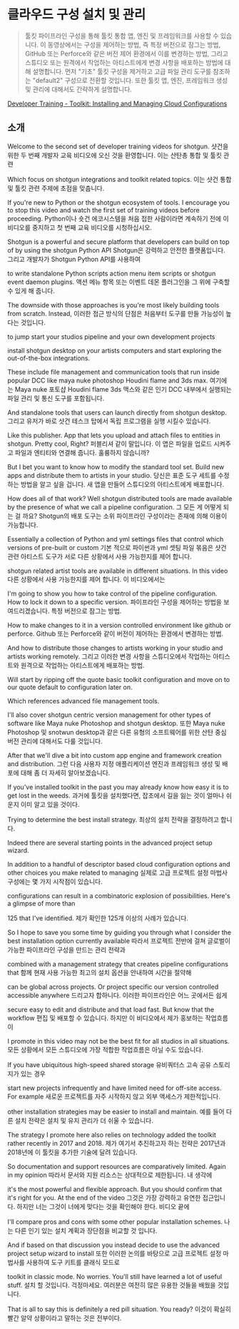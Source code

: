 # 클라우드 구성 설치 및 관리

> 툴킷 파이프라인 구성을 통해 툴킷 통합 앱, 엔진 및 프레임워크를 사용할 수 있습니다.
> 이 동영상에서는 구성을 제어하는 방법, 즉 특정 버전으로 잠그는 방법, GitHub 또는 Perforce와 같은 버전 제어 환경에서 이를 변경하는 방법,
> 그리고 스튜디오 또는 원격에서 작업하는 아티스트에게 변경 사항을 배포하는 방법에 대해 설명합니다.
> 먼저 "기초" 툴킷 구성을 제거하고 고급 파일 관리 도구를 참조하는 "default2" 구성으로 전환할 것입니다.
> 또한 툴킷 앱, 엔진, 프레임워크 생성 및 관리에 대해서도 간략하게 설명합니다.

[Developer Training - Toolkit: Installing and Managing Cloud Configurations](https://www.youtube.com/watch?time_continue=1119&v=5nRZ5GgcOnk)

## 소개

Welcome to the second set of developer training videos for shotgun.
샷건을 위한 두 번째 개발자 교육 비디오에 오신 것을 환영합니다. 이는 산탄총 통합 및 툴킷 관련

Which focus on shotgun integrations and toolkit related topics.
이는 샷건 통합 및 툴킷 관련 주제에 초점을 맞춥니다.

If you're new to Python or the shotgun ecosystem of tools. I encourage you to stop this video and watch the first set of training videos before proceeding.
Python이나 숏건 에코시스템을 처음 접한 사람이라면 계속하기 전에 이 비디오를 중지하고 첫 번째 교육 비디오를 시청하십시오.

Shotgun is a powerful and secure platform that developers can build on top of by using the shotgun Python API
Shotgun은 강력하고 안전한 플랫폼입니다. 그리고 개발자가 Shotgun Python API를 사용하여  

to write standalone Python scripts action menu item scripts or shotgun event daemon plugins.
액션 메뉴 항목  또는 이벤트 데몬 플러그인을 그 위에 구축할 수 있게 해 줍니다.

The downside with those approaches is you're most likely building tools from scratch. Instead,
이러한 접근 방식의 단점은 처음부터 도구를 만들 가능성이 높다는 것입니다.

to jump start your studios pipeline and your own development projects

install shotgun desktop on your artists computers and start exploring the out-of-the-box integrations.

These include file management and communication tools that run inside popular DCC like maya nuke photoshop Houdini flame and 3ds max.
여기에는 Maya nuke 포토샵 Houdini flame 3ds 맥스와 같은 인기 DCC 내부에서 실행되는 파일 관리 및 통신 도구를 포함됩니다.

And standalone tools that users can launch directly from shotgun desktop.
그리고 유저가 바로 샷건 테스크 탑에서 독립 프로그램을 실행 시킬수 있습니다.

Like this publisher. App that lets you upload and attach files to entities in shotgun. Pretty cool, Right?
퍼블리셔 같이 말입니다. 이 앱은 파일을 업로드 시켜주고 파일과 엔티티와 연결해 줍니다. 훌륭하지 않습니까?

But I bet you want to know how to modify the standard tool set. Build new apps and distribute them to artists in your studio.
당신은 표준 도구 세트를 수정하는 방법을 알고 싶을 겁니다. 새 앱을 만들어 스튜디오의 아티스트에게 배포합니다.

How does all of that work? Well shotgun distributed tools are made available by the presence of what we call a pipeline configuration.
그 모든 게 어떻게 되는 걸 까요? Shotgun의 배포 도구는 소위 파이프라인 구성이라는 존재에 의해 이용이 가능합니다.

Essentially a collection of Python and yml settings files that control which versions of pre-built or custom
기본 적으로 파이썬과 yml 셋팅 파일 몪음은 샷건 관련 아티스트 도구가 서로 다른 상황에서 사용 가능한지를 제어 합니다.

shotgun related artist tools are available in different situations. In this video
다른 상황에서 사용 가능한지를 제어 합니다. 이 비디오에서는

I'm going to show you how to take control of the pipeline configuration. How to lock it down to a specific version.
파이프라인 구성을 제어하는 방법을 보여드리겠습니다. 특정 버전으로 잠그는 방법.

How to make changes to it in a version controlled environment like github or perforce.
Github 또는 Perforce와 같이 버전이 제어하는 환경에서 변경하는 방법.

And how to distribute those changes to artists working in your studio and artists working remotely.
그리고 이러한 변경 사항을 스튜디오에서 작업하는 아티스트와 원격으로 작업하는 아티스트에게 배포하는 방법.

Will start by ripping off the quote basic toolkit configuration and move on to our quote default to configuration later on.

Which references advanced file management tools.

I'll also cover shotgun centric version management for other types of software like Maya nuke Photoshop and shotgun desktop.
또한 Maya nuke Photoshop 및 snotwun desktop과 같은 다른 유형의 소프트웨어를 위한 산탄 중심 버전 관리에 대해서도 다룰 것입니다.

After that we'll dive a bit into custom app engine and framework creation and distribution.
그런 다음 사용자 지정 애플리케이션 엔진과 프레임워크 생성 및 배포에 대해 좀 더 자세히 알아보겠습니다.

If you've installed toolkit in the past you may already know how easy it is to get lost in the weeds.
과거에 툴킷을 설치했다면, 잡초에서 길을 잃는 것이 얼마나 쉬운지 이미 알고 있을 것이다.

Trying to determine the best install strategy.
최상의 설치 전략을 결정하려고 합니다.

Indeed there are several starting points in the advanced project setup wizard.

In addition to a handful of descriptor based cloud configuration options and other choices you make related to managing
실제로 고급 프로젝트 설정 마법사 구성에는 몇 가지 시작점이 있습니다.

configurations can result in a combinatoric explosion of possibilities. Here's a glimpse of more than

125 that I've identified.
제가 확인한 125개 이상의 사례가 있습니다.

So I hope to save you some time by guiding you through what I consider the best installation option currently available
따라서 프로젝트 전반에 걸쳐 글로벌이 가능한 파이프라인 구성을 만드는 관리 전략과

combined with a management strategy that creates pipeline configurations that
함께 현재 사용 가능한 최고의 설치 옵션을 안내하여 시간을 절약해

can be global across projects. Or project specific our version controlled accessible anywhere
드리고자 합하니다. 이러한 파이프라인은 어느 곳에서든 쉽게

secure easy to edit and distribute and that load fast. But know that the workflow
편집 및 배포할 수 있습니다. 하지만 이 비디오에서 제가 홍보하는 작업흐름이

I promote in this video may not be the best fit for all studios in all situations.
모든 상황에서 모든 스튜디오에 가장 적합한 작업흐름은 아닐 수도 있습니다.

If you have ubiquitous high-speed shared storage
유비쿼터스 고속 공유 스토리지가 있는 경우

start new projects infrequently and have limited need for off-site access. For example
새로운 프로젝트를 자주 시작하지 않고 외부 액세스가 제한적입니다.

other installation strategies may be easier to install and maintain.
예를 들어 다른 설치 전략은 설치 및 유지 관리가 더 쉬울 수 있습니다.

The strategy I promote here also relies on technology added the toolkit rather recently in 2017 and 2018.
제가 여기서 추진하고자 하는 전략은 2017년과 2018년에 이 툴킷을 추가한 기술에 달려 있습니다.

So documentation and support resources are comparatively limited. Again in my opinion
따라서 문서와 지원 리소스는 상대적으로 제한됩니다. 내 생각에

it's the most powerful and flexible approach. But you should confirm that it's right for you. At the end of the video
그것은 가장 강력하고 유연한 접근입니다. 하지만 너는 그것이 너에게 맞다는 것을 확인해야 한다. 비디오 끝에

I'll compare pros and cons with some other popular installation schemes.
나는 다른 인기 있는 설치 계획과 장단점을 비교할 것 입니다.

And if based on that discussion you instead decide to use the advanced project setup wizard to install
또한 이러한 논의를 바탕으로 고급 프로젝트 설정 마법사를 사용하여 도구 키트를 클래식 모드로

toolkit in classic mode. No worries. You'll still have learned a lot of useful stuff.
설치 할 것입니다. 걱정마세요. 여러분은 여전히 많은 유용한 것들을 배웠을 것입니다.

That is all to say this is definitely a red pill situation. You ready?
이것이 확실히 빨간 알약 상황이라고 말하는 것은 전부이다.